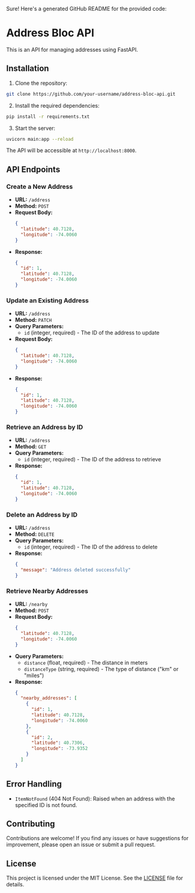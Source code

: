 Sure! Here's a generated GitHub README for the provided code:

# Address Bloc API

This is an API for managing addresses using FastAPI.

## Installation

1. Clone the repository:

```bash
git clone https://github.com/your-username/address-bloc-api.git
```

2. Install the required dependencies:

```bash
pip install -r requirements.txt
```

3. Start the server:

```bash
uvicorn main:app --reload
```

The API will be accessible at `http://localhost:8000`.

## API Endpoints

### Create a New Address

- **URL:** `/address`
- **Method:** `POST`
- **Request Body:**
    ```json
    {
      "latitude": 40.7128,
      "longitude": -74.0060
    }
    ```
- **Response:**
    ```json
    {
      "id": 1,
      "latitude": 40.7128,
      "longitude": -74.0060
    }
    ```

### Update an Existing Address

- **URL:** `/address`
- **Method:** `PATCH`
- **Query Parameters:**
  - `id` (integer, required) - The ID of the address to update
- **Request Body:**
    ```json
    {
      "latitude": 40.7128,
      "longitude": -74.0060
    }
    ```
- **Response:**
    ```json
    {
      "id": 1,
      "latitude": 40.7128,
      "longitude": -74.0060
    }
    ```

### Retrieve an Address by ID

- **URL:** `/address`
- **Method:** `GET`
- **Query Parameters:**
  - `id` (integer, required) - The ID of the address to retrieve
- **Response:**
    ```json
    {
      "id": 1,
      "latitude": 40.7128,
      "longitude": -74.0060
    }
    ```

### Delete an Address by ID

- **URL:** `/address`
- **Method:** `DELETE`
- **Query Parameters:**
  - `id` (integer, required) - The ID of the address to delete
- **Response:**
    ```json
    {
      "message": "Address deleted successfully"
    }
    ```

### Retrieve Nearby Addresses

- **URL:** `/nearby`
- **Method:** `POST`
- **Request Body:**
    ```json
    {
      "latitude": 40.7128,
      "longitude": -74.0060
    }
    ```
- **Query Parameters:**
  - `distance` (float, required) - The distance in meters
  - `distanceType` (string, required) - The type of distance ("km" or "miles")
- **Response:**
    ```json
    {
      "nearby_addresses": [
        {
          "id": 1,
          "latitude": 40.7128,
          "longitude": -74.0060
        },
        {
          "id": 2,
          "latitude": 40.7306,
          "longitude": -73.9352
        }
      ]
    }
    ```

## Error Handling

- `ItemNotFound` (404 Not Found): Raised when an address with the specified ID is not found.

## Contributing

Contributions are welcome! If you find any issues or have suggestions for improvement, please open an issue or submit a pull request.

## License

This project is licensed under the MIT License. See the [LICENSE](LICENSE) file for details.

